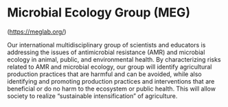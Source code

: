# Microbial Ecology Group (MEG)
(https://meglab.org/)

Our international multidisciplinary group of scientists and educators is addressing the issues of antimicrobial resistance (AMR) and microbial ecology in animal, public, and environmental health. By characterizing risks related to AMR and microbial ecology, our group will identify agricultural production practices that are harmful and can be avoided, while also identifying and promoting production practices and interventions that are beneficial or do no harm to the ecosystem or public health. This will allow society to realize “sustainable intensification” of agriculture.

